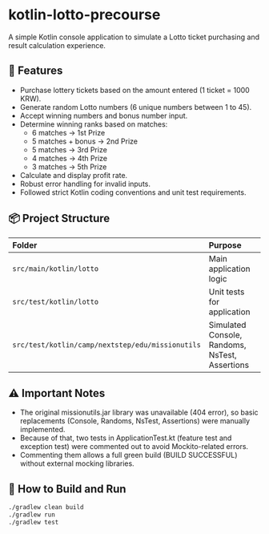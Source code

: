 # kotlin-lotto-precourse

A simple Kotlin console application to simulate a Lotto ticket purchasing and result calculation experience.  

## 🚀 Features

- Purchase lottery tickets based on the amount entered (1 ticket = 1000 KRW).
- Generate random Lotto numbers (6 unique numbers between 1 to 45).
- Accept winning numbers and bonus number input.
- Determine winning ranks based on matches:
  - 6 matches → 1st Prize
  - 5 matches + bonus → 2nd Prize
  - 5 matches → 3rd Prize
  - 4 matches → 4th Prize
  - 3 matches → 5th Prize
- Calculate and display profit rate.
- Robust error handling for invalid inputs.
- Followed strict Kotlin coding conventions and unit test requirements.

## 📦 Project Structure

| Folder | Purpose |
|:-------|:--------|
| `src/main/kotlin/lotto` | Main application logic |
| `src/test/kotlin/lotto` | Unit tests for application |
| `src/test/kotlin/camp/nextstep/edu/missionutils` | Simulated Console, Randoms, NsTest, Assertions |


## ⚠️ Important Notes

- The original missionutils.jar library was unavailable (404 error), so basic replacements (Console, Randoms, NsTest, Assertions) were manually implemented.
- Because of that, two tests in ApplicationTest.kt (feature test and exception test) were commented out to avoid Mockito-related errors.
- Commenting them allows a full green build (BUILD SUCCESSFUL) without external mocking libraries.



## 🚀 How to Build and Run


```bash
./gradlew clean build
./gradlew run
./gradlew test






